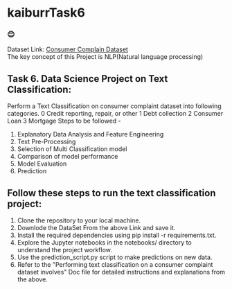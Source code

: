 # kaiburrTask6
### 😊
Dataset Link: <a href="https://catalog.data.gov/dataset/consumer-complaint-database"> Consumer Complain Dataset</a><br>
The key concept of this Project is NLP(Natural language processing)
## Task 6. Data Science Project on Text Classification: 

Perform a Text Classification on consumer complaint dataset into following categories.
0 Credit reporting, repair, or other
1 Debt collection
2 Consumer Loan
3 Mortgage
Steps to be followed -
1. Explanatory Data Analysis and Feature Engineering
2. Text Pre-Processing
3. Selection of Multi Classification model
4. Comparison of model performance
5. Model Evaluation
6. Prediction

## Follow these steps to run the text classification project:

1. Clone the repository to your local machine.
2. Downlode the DataSet From the above Link and save it.
3. Install the required dependencies using pip install -r requirements.txt.
4. Explore the Jupyter notebooks in the notebooks/ directory to understand the project workflow.
5. Use the prediction_script.py script to make predictions on new data.
6. Refer to the "Performing text classification on a consumer complaint dataset involves" Doc file for detailed instructions and explanations from the above.


